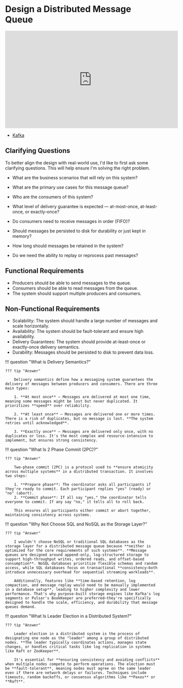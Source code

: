 # Design a Distributed Message Queue

<iframe width="560" height="315" src="https://www.youtube.com/embed/x6eERV2WaR4?si=zyuIGHbip7pPSenX" title="YouTube video player" frameborder="0" allow="accelerometer; autoplay; clipboard-write; encrypted-media; gyroscope; picture-in-picture; web-share" referrerpolicy="strict-origin-when-cross-origin" allowfullscreen></iframe>

- [Kafka](./kafka.md)

## Clarifying Questions

To better align the design with real-world use, I'd like to first ask some clarifying questions. This will help ensure I'm solving the right problem.

- What are the business scenarios that will rely on this system?
- What are the primary use cases for this message queue?
- Who are the consumers of this system?

- What level of delivery guarantee is expected — at-most-once, at-least-once, or exactly-once?
- Do consumers need to receive messages in order (FIFO)?

- Should messages be persisted to disk for durability or just kept in memory?
- How long should messages be retained in the system?
- Do we need the ability to replay or reprocess past messages?


## Functional Requirements

- Producers should be able to send messages to the queue.
- Consumers should be able to read messages from the queue.
- The system should support multiple producers and consumers.

## Non-Functional Requirements

- Scalability: The system should handle a large number of messages and scale horizontally.
- Availability: The system should be fault-tolerant and ensure high availability.
- Delivery Guarantees: The system should provide at-least-once or exactly-once delivery semantics.
- Durability: Messages should be persisted to disk to prevent data loss.

!!! question "What is Delivery Semantics?"

    ??? tip "Answer"

        Delivery semantics define how a messaging system guarantees the delivery of messages between producers and consumers. There are three main types:

        1. **At most once** – Messages are delivered at most one time, meaning some messages might be lost but never duplicated. It prioritizes **speed** over reliability.

        2. **At least once** – Messages are delivered one or more times. There is a risk of duplicates, but no message is lost. **The system retries until acknowledged**.

        3. **Exactly once** – Messages are delivered only once, with no duplicates or loss. It's the most complex and resource-intensive to implement, but ensures strong consistency.

!!! question "What Is 2 Phase Commit (2PC)?"

    ??? tip "Answer"

        Two-phase commit (2PC) is a protocol used to **ensure atomicity across multiple systems** in a distributed transaction. It involves two steps:

        1. **Prepare phase**: The coordinator asks all participants if they're ready to commit. Each participant replies "yes" (ready) or "no" (abort).
        2. **Commit phase**: If all say "yes," the coordinator tells everyone to commit. If any say "no," it tells all to roll back.

        This ensures all participants either commit or abort together, maintaining consistency across systems.



!!! question "Why Not Choose SQL and NoSQL as the Storage Layer?"

    ??? tip "Answer"

        I wouldn't choose NoSQL or traditional SQL databases as the storage layer for a distributed message queue because **neither is optimized for the core requirements of such systems**. **Message queues are designed around append-only, log-structured storage to support high-throughput writes, ordered reads, and offset-based consumption**. NoSQL databases prioritize flexible schemas and random access, while SQL databases focus on transactional **consistency—both introduce unnecessary overhead for sequential streaming workloads**.

        Additionally, features like **time-based retention, log compaction, and message replay would need to be manually implemented in a database setup**, leading to higher complexity and lower performance. That's why purpose-built storage engines like Kafka's log segments or Pulsar's BookKeeper are preferred—they're specifically designed to handle the scale, efficiency, and durability that message queues demand.

!!! question "What Is Leader Election in a Distributed System?"

    ??? tip "Answer"

        Leader election in a distributed system is the process of designating one node as the "leader" among a group of distributed nodes. **The leader typically coordinates actions, manages state changes, or handles critical tasks like log replication in systems like Raft or ZooKeeper**.

        It's essential for **ensuring consistency and avoiding conflicts** when multiple nodes compete to perform operations. The election must be **fault-tolerant**, meaning nodes must agree on the same leader even if there are network delays or failures. Techniques include timeouts, random backoffs, or consensus algorithms like **Paxos** or **Raft**.
